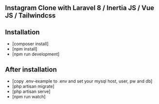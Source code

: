 ## Instagram Clone with Laravel 8 / Inertia JS / Vue JS / Tailwindcss

## Installation

- [composer install]
- [npm install]
- [npm run development]

## After installation

- [copy .env-example  to .env and set your mysql host, user, pw and db]
- [php artisan migrate]
- [php artisan serve]
- [npm run watch]
